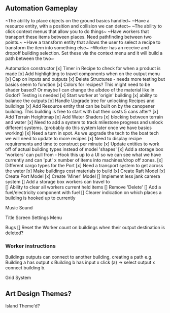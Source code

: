 ## Automation Gameplay

~The ability to place objects on the ground basics handled~
~Have a resource entity, with a position and collision we can detect~
~The ability to click context menus that allow you to do things~
~Have workers that transport these items between places. Need pathfinding between two points.~
~Have a transform entity that allows the user to select a recipe to transform the item into something else~
~Worker has an receive and dropoff building selection. Set these via the context menu and it will build a path between the two~

Automation constructor
[x] Timer in Recipe to check for when a product is made
[x] Add highlighting to travel components when on the output menu
[x] Cap on inputs and outputs
[x] Delete Structures - needs more testing but basics seem to function
[x] Colors for recipes? This might need to be shader based? Or maybe I can change the albdeo of the material like in Godot? Testing is needed
[x] Start worker at 'origin' building 
[x] ability to balance the outputs
[x] Handle Upgrade tree for unlocking Recipes and buildings
[x] Add Resource entity that can be built on by the canopener building. This building is free to start with but then costs 5 cans after?
[x] Add Terrain Heightmap
[x] Add Water Shaders
[x] blocking between terrain and water
[x] Need to add a system to track milestone progress and unlock different systems. (probably do this system later once we have basics working)
[x] Need a turn in spot. As we upgrade the tech to the boat tech we will need to update to more recipes
[x] Need to display recipe requirements and time to construct per minute
[x] Update entities to work off of actual building types instead of model 'shapes'
[x] Add a storage box 'workers' can pull from - Hook this up to a UI so we can see what we have currently and can 'put' x number of items into machines/drop off zones.
[x] Different cargo types for the Port 
[x] Need a transport system to get across the water
[x] Make buildings cost materials to build
[x] Create Raft Model
[x] Create Port Model
[x] Create 'Miner' Model
[] Implement less jank camera system
[] Add a storage box workers can travel to  
[] Ability to clear all workers current held items
[] Remove 'Delete'
[] Add a fuel/electricity component with fuel
[] Clearer indication on which places a building is hooked up to currently

Music
Sound

Title Screen
Settings Menu

Bugs
[] Reset the Worker count on buildings when their output destination is deleted?

### Worker instructions
Buildings outputs can connect to another building, creating a path
e.g. Building a has output x Building b has input x click (a) -> select output x connect building b.

Grid System

## Art Design Themes?
Island Theme'd?

